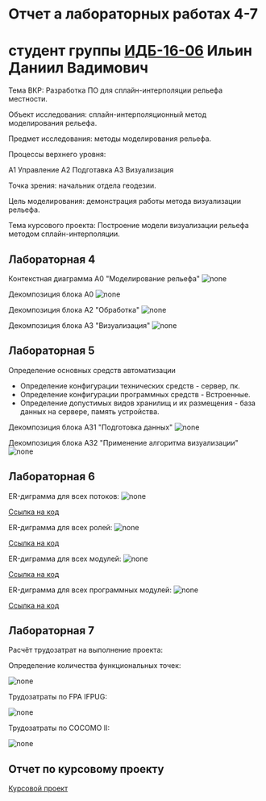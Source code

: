 # Отчет а лабораторных работах 4-7
# студент группы [ИДБ-16-06](https://github.com/stankin/design-2018/wiki/list-idb-16-06) Ильин Даниил Вадимович

Тема ВКР: Разработка ПО для сплайн-интерполяции рельефа местности.

Объект исследования: сплайн-интерполяционный метод моделирования рельефа.

Предмет исследования: методы моделирования рельефа.

Процессы верхнего уровня:

А1 Управление А2 Подготавка А3 Визуализация

Точка зрения: начальник отдела геодезии.

Цель моделирования: демонстрация работы метода визуализации рельефа.

Тема курсового проекта: Построение модели визуализации рельефа методом сплайн-интерполяции.

## Лабораторная 4

Контекстная диаграмма А0 "Моделирование рельефа"
![none](https://github.com/Daniil-Ilin/Kursovaja-Ilin.github.io/blob/master/01_A0.png)

Декомпозиция блока А0
![none](https://github.com/Daniil-Ilin/Kursovaja-Ilin.github.io/blob/master/02_A0-2.png)

Декомпозиция блока А2 "Обработка"
![none](https://github.com/Daniil-Ilin/Kursovaja-Ilin.github.io/blob/master/03_A2-3.png)

Декомпозиция блока А3 "Визуализация"
![none](https://github.com/Daniil-Ilin/Kursovaja-Ilin.github.io/blob/master/04_A3-3.png)

## Лабораторная 5

Определение основных средств автоматизации
* Определение конфигурации технических средств - сервер, пк.
* Определение конфигурации программных средств - Встроенные.
* Определение допустимых видов хранилищ и их размещения - база данных на сервере, память устройства.

Декомпозиция блока А31 "Подготовка данных"
![none](https://github.com/Daniil-Ilin/Kursovaja-Ilin.github.io/blob/master/05_A31-3.png)

Декомпозиция блока А32 "Применение алгоритма визуализации"
![none](https://github.com/Daniil-Ilin/Kursovaja-Ilin.github.io/blob/master/06_A32-2.png)

## Лабораторная 6

ER-диграмма для всех потоков:
![none](https://github.com/Daniil-Ilin/Kursovaja-Ilin.github.io/blob/master/L6-1.png)

[Ссылка на код](https://github.com/Daniil-Ilin/Kursovaja-Ilin.github.io/blob/master/L6-1.txt)

ER-диграмма для всех ролей:
![none](https://github.com/Daniil-Ilin/Kursovaja-Ilin.github.io/blob/master/L6-2.png)

[Ссылка на код](https://github.com/Daniil-Ilin/Kursovaja-Ilin.github.io/blob/master/L6-2.txt)

ER-диграмма для всех модулей:
![none](https://github.com/Daniil-Ilin/Kursovaja-Ilin.github.io/blob/master/L6-3(2).png)

[Ссылка на код](https://github.com/Daniil-Ilin/Kursovaja-Ilin.github.io/blob/master/L6-3.txt)

ER-диграмма для всех программных модулей:
![none](https://github.com/Daniil-Ilin/Kursovaja-Ilin.github.io/blob/master/L6-4.png)

[Ссылка на код](https://github.com/Daniil-Ilin/Kursovaja-Ilin.github.io/blob/master/L6-4.txt)

## Лабораторная 7

Расчёт трудозатрат на выполнение проекта:

Определение количества функциональных точек:

![none](https://github.com/Daniil-Ilin/Kursovaja-Ilin.github.io/blob/master/L7-1.png)

Трудозатраты по FPA IFPUG:

![none](https://github.com/Daniil-Ilin/Kursovaja-Ilin.github.io/blob/master/L7-2.png)

Трудозатраты по COCOMO II:

![none](https://github.com/Daniil-Ilin/Kursovaja-Ilin.github.io/blob/master/L7-3.png)


## Отчет по курсовому проекту

[Курсовой проект](https://github.com/Daniil-Ilin/Kursovaja-Ilin.github.io/blob/master/%D0%9A%D1%83%D1%80%D1%81%D0%BE%D0%B2%D0%B0%D1%8F%20%D0%98%D0%BB%D1%8C%D0%B8%D0%BD%20%D0%98%D0%94%D0%91-16-06.docx)


